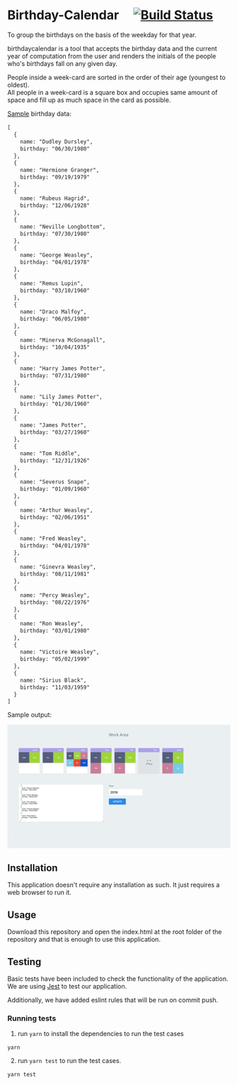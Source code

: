 # Birthday-Calendar &nbsp;&nbsp;&nbsp; [![Build Status](https://travis-ci.org/girdhariag/birthdaycalendar.svg?branch=master)](https://travis-ci.org/girdhariag/birthdaycalendar)
To group the birthdays on the basis of the weekday for that year.

birthdaycalendar is a tool that accepts the birthday data and the current year of computation from the user and renders the initials of the people who's birthdays fall on any given day.

People inside a week-card are sorted in the order of their age (youngest to oldest).  
All people in a week-card is a square box and occupies same amount of space and fill up as much space in the card as possible.


[Sample](./sample/sample-input.txt) birthday data:
```
[
  {
    name: "Dudley Dursley",
    birthday: "06/30/1980"
  },
  {
    name: "Hermione Granger",
    birthday: "09/19/1979"
  },
  {
    name: "Rubeus Hagrid",
    birthday: "12/06/1928"
  },
  {
    name: "Neville Longbottom",
    birthday: "07/30/1980"
  },
  {
    name: "George Weasley",
    birthday: "04/01/1978"
  },
  {
    name: "Remus Lupin",
    birthday: "03/10/1960"
  },
  {
    name: "Draco Malfoy",
    birthday: "06/05/1980"
  },
  {
    name: "Minerva McGonagall",
    birthday: "10/04/1935"
  },
  {
    name: "Harry James Potter",
    birthday: "07/31/1980"
  },
  {
    name: "Lily James Potter",
    birthday: "01/30/1960"
  },
  {
    name: "James Potter",
    birthday: "03/27/1960"
  },
  {
    name: "Tom Riddle",
    birthday: "12/31/1926"
  },
  {
    name: "Severus Snape",
    birthday: "01/09/1960"
  },
  {
    name: "Arthur Weasley",
    birthday: "02/06/1951"
  },
  {
    name: "Fred Weasley",
    birthday: "04/01/1978"
  },
  {
    name: "Ginevra Weasley",
    birthday: "08/11/1981"
  },
  {
    name: "Percy Weasley",
    birthday: "08/22/1976"
  },
  {
    name: "Ron Weasley",
    birthday: "03/01/1980"
  },
  {
    name: "Victoire Weasley",
    birthday: "05/02/1999"
  },
  {
    name: "Sirius Black",
    birthday: "11/03/1959"
  }
]
```

Sample output:

![Sample uutput image](./sample/sample-output.png)

## Installation
This application doesn't require any installation as such. It just requires a web browser to run it.

## Usage
Download this repository and open the index.html at the root folder of the repository and that is enough to use this application.

## Testing
Basic tests have been included to check the functionality of the application.
We are using [Jest](https://jestjs.io/) to test our application.

Additionally, we have added eslint rules that will be run on commit push.
### Running tests
1. run `yarn` to install the dependencies to run the test cases
```
yarn
```
2. run `yarn test` to run the test cases.
```
yarn test
```
